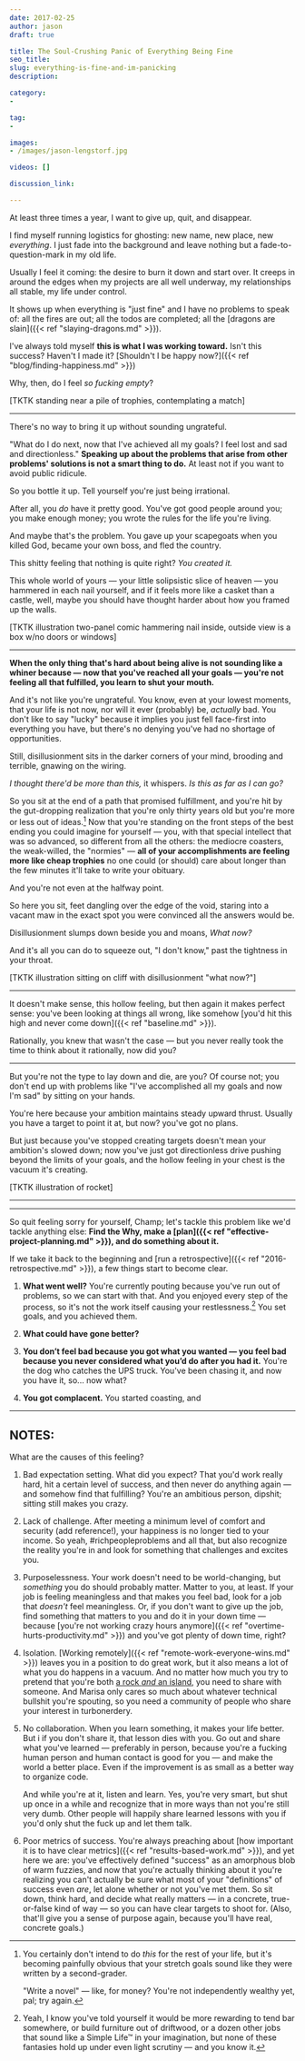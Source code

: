 ```yaml
---
date: 2017-02-25
author: jason
draft: true

title: The Soul-Crushing Panic of Everything Being Fine
seo_title:
slug: everything-is-fine-and-im-panicking
description:

category:
-

tag:
-

images:
- /images/jason-lengstorf.jpg

videos: []

discussion_link:

---
```


At least three times a year, I want to give up, quit, and disappear.

I find myself running logistics for ghosting: new name, new place, new *everything*. I just fade into the background and leave nothing but a fade-to-question-mark in my old life.

Usually I feel it coming: the desire to burn it down and start over. It creeps in around the edges when my projects are all well underway, my relationships all stable, my life under control.

It shows up when everything is "just fine" and I have no problems to speak of: all the fires are out; all the todos are completed; all the [dragons are slain]({{< ref "slaying-dragons.md" >}}).

I've always told myself **this is what I was working toward.** Isn't this success? Haven't I made it? [Shouldn't I be happy now?]({{< ref "blog/finding-happiness.md" >}})

Why, then, do I feel _so fucking empty_?

[TKTK standing near a pile of trophies, contemplating a match]

***

There's no way to bring it up without sounding ungrateful.

"What do I do next, now that I've achieved all my goals? I feel lost and sad and directionless." **Speaking up about the problems that arise from other problems' solutions is not a smart thing to do.** At least not if you want to avoid public ridicule.

So you bottle it up. Tell yourself you're just being irrational.

After all, you *do* have it pretty good. You've got good people around you; you make enough money; you wrote the rules for the life you're living.

And maybe that's the problem. You gave up your scapegoats when you killed God, became your own boss, and fled the country.

This shitty feeling that nothing is quite right? *You created it.*

This whole world of yours — your little solipsistic slice of heaven — you hammered in each nail yourself, and if it feels more like a casket than a castle, well, maybe you should have thought harder about how you framed up the walls.

[TKTK illustration two-panel comic hammering nail inside, outside view is a box w/no doors or windows]

***

**When the only thing that's hard about being alive is not sounding like a whiner because — now that you've reached all your goals — you're not feeling all that fulfilled, you learn to shut your mouth.**

And it's not like you're ungrateful. You know, even at your lowest moments, that your life is not now, nor will it ever (probably) be, _actually_ bad. You don't like to say "lucky" because it implies you just fell face-first into everything you have, but there's no denying you've had no shortage of opportunities.

Still, disillusionment sits in the darker corners of your mind, brooding and terrible, gnawing on the wiring.

_I thought there'd be more than this,_ it whispers. _Is this as far as I can go?_

So you sit at the end of a path that promised fulfillment, and you're hit by the gut-dropping realization that you're only thirty years old but you're more or less out of ideas.[^next-steps] Now that you're standing on the front steps of the best ending you could imagine for yourself — you, with that special intellect that was so advanced, so different from all the others: the mediocre coasters, the weak-willed, the "normies" — **all of your accomplishments are feeling more like cheap trophies** no one could (or should) care about longer than the few minutes it'll take to write your obituary.

[^next-steps]:
    You certainly don't intend to do _this_ for the rest of your life, but it's becoming painfully obvious that your stretch goals sound like they were written by a second-grader.
    
    "Write a novel" — like, for money? You're not independently wealthy yet, pal; try again.

And you're not even at the halfway point.

So here you sit, feet dangling over the edge of the void, staring into a vacant maw in the exact spot you were convinced all the answers would be.

Disillusionment slumps down beside you and moans, _What now?_

And it's all you can do to squeeze out, "I don't know," past the tightness in your throat.

[TKTK illustration sitting on cliff with disillusionment "what now?"]

***

It doesn't make sense, this hollow feeling, but then again it makes perfect sense: you've been looking at things all wrong, like somehow [you'd hit this high and never come down]({{< ref "baseline.md" >}}).

Rationally, you knew that wasn't the case — but you never really took the time to think about it rationally, now did you?

***

But you're not the type to lay down and die, are you? Of course not; you don't end up with problems like "I've accomplished all my goals and now I'm sad" by sitting on your hands.

You're here because your ambition maintains steady upward thrust. Usually you have a target to point it at, but now? you've got no plans.

But just because you've stopped creating targets doesn't mean your ambition's slowed down; now you've just got directionless drive pushing beyond the limits of your goals, and the hollow feeling in your chest is the vacuum it's creating.

[TKTK illustration of rocket]

***



***

So quit feeling sorry for yourself, Champ; let's tackle this problem like we'd tackle anything else: **Find the Why, make a [plan]({{< ref "effective-project-planning.md" >}}), and do something about it.**

If we take it back to the beginning and [run a retrospective]({{< ref "2016-retrospective.md" >}}), a few things start to become clear.

1. **What went well?** You're currently pouting because you've run out of problems, so we can start with that. And you enjoyed every step of the process, so it's not the work itself causing your restlessness.[^alternatives] You set goals, and you achieved them.

[^alternatives]:
    Yeah, I know you've told yourself it would be more rewarding to tend bar somewhere, or build furniture out of driftwood, or a dozen other jobs that sound like a Simple Life™ in your imagination, but none of these fantasies hold up under even light scrutiny — and you know it.

2. **What could have gone better?** 

1. **You don’t feel bad because you got what you wanted — you feel bad because you never considered what you’d do after you had it.** You're the dog who catches the UPS truck. You've been chasing it, and now you have it, so... now what?

2. **You got complacent.** You started coasting, and 

***

## NOTES:

What are the causes of this feeling?

1.  Bad expectation setting. What did you expect? That you'd work really hard, 
    hit a certain level of success, and then never do anything again — and somehow find that fulfilling? You're an ambitious person, dipshit; sitting still makes you crazy.

2.  Lack of challenge. After meeting a minimum level of comfort and security 
    (add reference!), your happiness is no longer tied to your income. So yeah, #richpeopleproblems and all that, but also recognize the reality you're in and look for something that challenges and excites you.

3.  Purposelessness. Your work doesn't need to be world-changing, but 
    _something_ you do should probably matter. Matter to you, at least. If your job is feeling meaningless and that makes you feel bad, look for a job that _doesn't_ feel meaningless. Or, if you don't want to give up the job, find something that matters to you and do it in your down time — because [you're not working crazy hours anymore]({{< ref "overtime-hurts-productivity.md" >}}) and you've got plenty of down time, right?

4.  Isolation. [Working remotely]({{< ref "remote-work-everyone-wins.md" >}}) 
    leaves you in a position to do great work, but it also means a lot of what you do happens in a vacuum. And no matter how much you try to pretend that you're both [a rock _and_ an island](https://www.youtube.com/watch?v=My9I8q-iJCI), you need to share with someone. And Marisa only cares so much about whatever technical bullshit you're spouting, so you need a community of people who share your interest in turbonerdery.
   
5.  No collaboration. When you learn something, it makes your life better. But i
    if you don't share it, that lesson dies with you. Go out and share what you've learned — preferably in person, because you're a fucking human person and human contact is good for you — and make the world a better place. Even if the improvement is as small as a better way to organize code.
    
    And while you're at it, listen and learn. Yes, you're very smart, but shut up once in a while and recognize that in more ways than not you're still very dumb. Other people will happily share learned lessons with you if you'd only shut the fuck up and let them talk.

6.  Poor metrics of success. You're always preaching about [how important it is 
    to have clear metrics]({{< ref "results-based-work.md" >}}), and yet here we are: you've effectively defined "success" as an amorphous blob of warm fuzzies, and now that you're actually thinking about it you're realizing you can't actually be sure what most of your "definitions" of success even _are_, let alone whether or not you've met them. So sit down, think hard, and decide what really matters — in a concrete, true-or-false kind of way — so you can have clear targets to shoot for. (Also, that'll give you a sense of purpose again, because you'll have real, concrete goals.)
